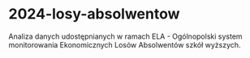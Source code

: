 # 2024-losy-absolwentow
Analiza danych udostępnianych w ramach ELA - Ogólnopolski system monitorowania Ekonomicznych Losów Absolwentów szkół wyższych.
